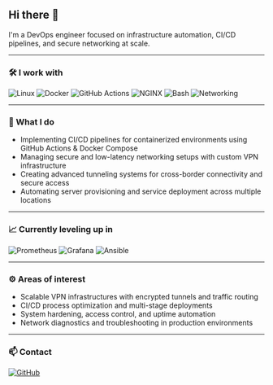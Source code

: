 ## Hi there 👋

I'm a DevOps engineer focused on infrastructure automation, CI/CD pipelines, and secure networking at scale.

---

### 🛠️ I work with

<div display="flex">
  <img src="https://img.shields.io/badge/Linux-FCC624?style=for-the-badge&logo=linux&logoColor=black" alt="Linux"/>
  <img src="https://img.shields.io/badge/Docker-2496ED?style=for-the-badge&logo=docker&logoColor=white" alt="Docker"/>
  <img src="https://img.shields.io/badge/GitHub%20Actions-2088FF?style=for-the-badge&logo=githubactions&logoColor=white" alt="GitHub Actions"/>
  <img src="https://img.shields.io/badge/Nginx-009639?style=for-the-badge&logo=nginx&logoColor=white" alt="NGINX"/>
  <img src="https://img.shields.io/badge/Bash-121011?style=for-the-badge&logo=gnubash&logoColor=white" alt="Bash"/>
  <img src="https://img.shields.io/badge/Networking-0052CC?style=for-the-badge" alt="Networking"/>
</div>

---

### 🚧 What I do

- Implementing CI/CD pipelines for containerized environments using GitHub Actions & Docker Compose  
- Managing secure and low-latency networking setups with custom VPN infrastructure  
- Creating advanced tunneling systems for cross-border connectivity and secure access  
- Automating server provisioning and service deployment across multiple locations

---

### 📈 Currently leveling up in

<div display="flex">
  <img src="https://img.shields.io/badge/Prometheus-E6522C?style=for-the-badge&logo=prometheus&logoColor=white" alt="Prometheus"/>
  <img src="https://img.shields.io/badge/Grafana-F46800?style=for-the-badge&logo=grafana&logoColor=white" alt="Grafana"/>
  <img src="https://img.shields.io/badge/Ansible-EE0000?style=for-the-badge&logo=ansible&logoColor=white" alt="Ansible"/>
</div>

---

### ⚙️ Areas of interest

- Scalable VPN infrastructures with encrypted tunnels and traffic routing  
- CI/CD process optimization and multi-stage deployments  
- System hardening, access control, and uptime automation  
- Network diagnostics and troubleshooting in production environments

---

### 📫 Contact

<div display="flex">
  <a href="https://github.com/iza7na">
    <img src="https://img.shields.io/badge/GitHub-%23121011.svg?style=for-the-badge&logo=github&logoColor=white" alt="GitHub"/>
  </a>
</div>
